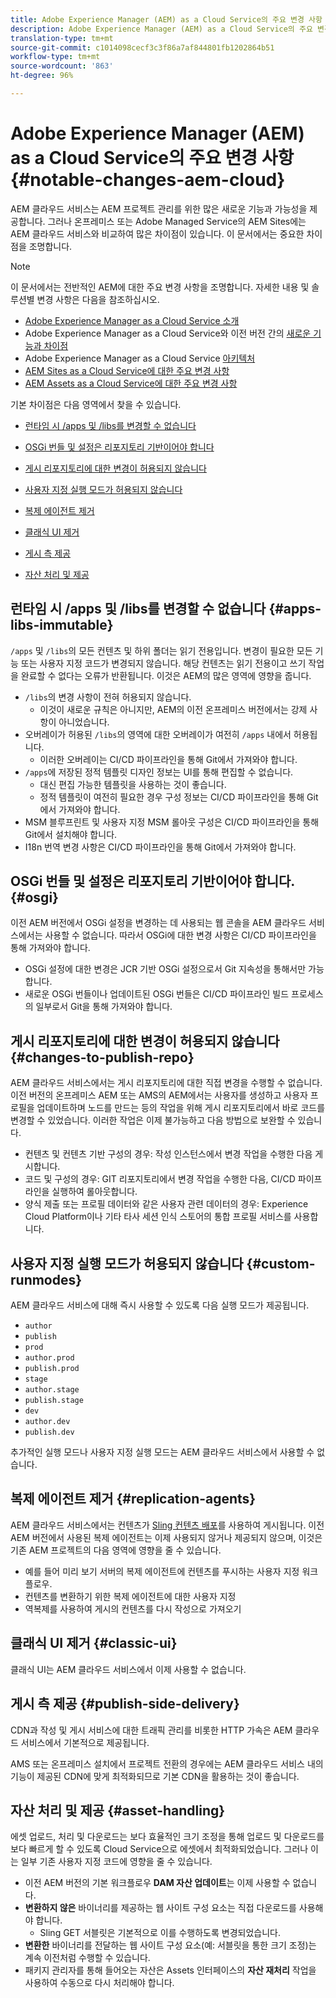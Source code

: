 ```yaml
---
title: Adobe Experience Manager (AEM) as a Cloud Service의 주요 변경 사항
description: Adobe Experience Manager (AEM) as a Cloud Service의 주요 변경 사항
translation-type: tm+mt
source-git-commit: c1014098cecf3c3f86a7af844801fb1202864b51
workflow-type: tm+mt
source-wordcount: '863'
ht-degree: 96%

---
```



# Adobe Experience Manager (AEM) as a Cloud Service의 주요 변경 사항 {#notable-changes-aem-cloud}

AEM 클라우드 서비스는 AEM 프로젝트 관리를 위한 많은 새로운 기능과 가능성을 제공합니다. 그러나 온프레미스 또는 Adobe Managed Service의 AEM Sites에는 AEM 클라우드 서비스와 비교하여 많은 차이점이 있습니다. 이 문서에서는 중요한 차이점을 조명합니다.

>[!NOTE]
>이 문서에서는 전반적인 AEM에 대한 주요 변경 사항을 조명합니다. 자세한 내용 및 솔루션별 변경 사항은 다음을 참조하십시오.
>
>* [Adobe Experience Manager as a Cloud Service 소개](/help/overview/introduction.md)
>* Adobe Experience Manager as a Cloud Service와 이전 버전 간의 [새로운 기능과 차이점](/help/overview/what-is-new-and-different.md)
>* Adobe Experience Manager as a Cloud Service [아키텍처](/help/core-concepts/architecture.md)
>* [ AEM Sites as a Cloud Service에 대한 주요 변경 사항](/help/sites-cloud/sites-cloud-changes.md)
>* [AEM Assets as a Cloud Service에 대한 주요 변경 사항](/help/assets/assets-cloud-changes.md)


기본 차이점은 다음 영역에서 찾을 수 있습니다.

* [런타임 시 /apps 및 /libs를 변경할 수 없습니다](#apps-libs-immutable)

* [OSGi 번들 및 설정은 리포지토리 기반이어야 합니다](#osgi)

* [게시 리포지토리에 대한 변경이 허용되지 않습니다](#changes-to-publish-repo)

* [사용자 지정 실행 모드가 허용되지 않습니다](#custom-runmodes)

* [복제 에이전트 제거](#replication-agents)

* [클래식 UI 제거](#classic-ui)

* [게시 측 제공](#publish-side-delivery)

* [자산 처리 및 제공](#asset-handling)

## 런타임 시 /apps 및 /libs를 변경할 수 없습니다 {#apps-libs-immutable}

`/apps` 및 `/libs`의 모든 컨텐츠 및 하위 폴더는 읽기 전용입니다. 변경이 필요한 모든 기능 또는 사용자 지정 코드가 변경되지 않습니다. 해당 컨텐츠는 읽기 전용이고 쓰기 작업을 완료할 수 없다는 오류가 반환됩니다. 이것은 AEM의 많은 영역에 영향을 줍니다.

* `/libs`의 변경 사항이 전혀 허용되지 않습니다.
   * 이것이 새로운 규칙은 아니지만, AEM의 이전 온프레미스 버전에서는 강제 사항이 아니었습니다.
* 오버레이가 허용된 `/libs`의 영역에 대한 오버레이가 여전히 `/apps` 내에서 허용됩니다.
   * 이러한 오버레이는 CI/CD 파이프라인을 통해 Git에서 가져와야 합니다.
* `/apps`에 저장된 정적 템플릿 디자인 정보는 UI를 통해 편집할 수 없습니다.
   * 대신 편집 가능한 템플릿을 사용하는 것이 좋습니다.
   * 정적 템플릿이 여전히 필요한 경우 구성 정보는 CI/CD 파이프라인을 통해 Git에서 가져와야 합니다.
* MSM 블루프린트 및 사용자 지정 MSM 롤아웃 구성은 CI/CD 파이프라인을 통해 Git에서 설치해야 합니다.
* I18n 번역 변경 사항은 CI/CD 파이프라인을 통해 Git에서 가져와야 합니다.

## OSGi 번들 및 설정은 리포지토리 기반이어야 합니다. {#osgi}

이전 AEM 버전에서 OSGi 설정을 변경하는 데 사용되는 웹 콘솔을 AEM 클라우드 서비스에서는 사용할 수 없습니다. 따라서 OSGi에 대한 변경 사항은 CI/CD 파이프라인을 통해 가져와야 합니다.

* OSGi 설정에 대한 변경은 JCR 기반 OSGi 설정으로서 Git 지속성을 통해서만 가능합니다.
* 새로운 OSGi 번들이나 업데이트된 OSGi 번들은 CI/CD 파이프라인 빌드 프로세스의 일부로서 Git을 통해 가져와야 합니다.

## 게시 리포지토리에 대한 변경이 허용되지 않습니다 {#changes-to-publish-repo}

AEM 클라우드 서비스에서는 게시 리포지토리에 대한 직접 변경을 수행할 수 없습니다. 이전 버전의 온프레미스 AEM 또는 AMS의 AEM에서는 사용자를 생성하고 사용자 프로필을 업데이트하며 노드를 만드는 등의 작업을 위해 게시 리포지토리에서 바로 코드를 변경할 수 있었습니다. 이러한 작업은 이제 불가능하고 다음 방법으로 보완할 수 있습니다.

* 컨텐츠 및 컨텐츠 기반 구성의 경우: 작성 인스턴스에서 변경 작업을 수행한 다음 게시합니다.
* 코드 및 구성의 경우: GIT 리포지토리에서 변경 작업을 수행한 다음, CI/CD 파이프라인을 실행하여 롤아웃합니다.
* 양식 제출 또는 프로필 데이터와 같은 사용자 관련 데이터의 경우: Experience Cloud Platform이나 기타 타사 세션 인식 스토어의 통합 프로필 서비스를 사용합니다.

## 사용자 지정 실행 모드가 허용되지 않습니다 {#custom-runmodes}

AEM 클라우드 서비스에 대해 즉시 사용할 수 있도록 다음 실행 모드가 제공됩니다.

* `author`
* `publish`
* `prod`
* `author.prod`
* `publish.prod`
* `stage`
* `author.stage`
* `publish.stage`
* `dev`
* `author.dev`
* `publish.dev`

추가적인 실행 모드나 사용자 지정 실행 모드는 AEM 클라우드 서비스에서 사용할 수 없습니다.

## 복제 에이전트 제거 {#replication-agents}

AEM 클라우드 서비스에서는 컨텐츠가 [Sling 컨텐츠 배포](https://sling.apache.org/documentation/bundles/content-distribution.html)를 사용하여 게시됩니다. 이전 AEM 버전에서 사용된 복제 에이전트는 이제 사용되지 않거나 제공되지 않으며, 이것은 기존 AEM 프로젝트의 다음 영역에 영향을 줄 수 있습니다.

* 예를 들어 미리 보기 서버의 복제 에이전트에 컨텐츠를 푸시하는 사용자 지정 워크플로우.
* 컨텐츠를 변환하기 위한 복제 에이전트에 대한 사용자 지정
* 역복제를 사용하여 게시의 컨텐츠를 다시 작성으로 가져오기

## 클래식 UI 제거 {#classic-ui}

클래식 UI는 AEM 클라우드 서비스에서 이제 사용할 수 없습니다.

## 게시 측 제공 {#publish-side-delivery}

CDN과 작성 및 게시 서비스에 대한 트래픽 관리를 비롯한 HTTP 가속은 AEM 클라우드 서비스에서 기본적으로 제공됩니다.

AMS 또는 온프레미스 설치에서 프로젝트 전환의 경우에는 AEM 클라우드 서비스 내의 기능이 제공된 CDN에 맞게 최적화되므로 기본 CDN을 활용하는 것이 좋습니다.

## 자산 처리 및 제공 {#asset-handling}

에셋 업로드, 처리 및 다운로드는 보다 효율적인 크기 조정을 통해 업로드 및 다운로드를 보다 빠르게 할 수 있도록 Cloud Service으로 에셋에서 최적화되었습니다. 그러나 이는 일부 기존 사용자 지정 코드에 영향을 줄 수 있습니다.

* 이전 AEM 버전의 기본 워크플로우 **DAM 자산 업데이트**&#x200B;는 이제 사용할 수 없습니다.
* **변환하지 않은** 바이너리를 제공하는 웹 사이트 구성 요소는 직접 다운로드를 사용해야 합니다.
   * Sling GET 서블릿은 기본적으로 이를 수행하도록 변경되었습니다.
* **변환한** 바이너리를 전달하는 웹 사이트 구성 요소(예: 서블릿을 통한 크기 조정)는 계속 이전처럼 수행할 수 있습니다.
* 패키지 관리자를 통해 들어오는 자산은 Assets 인터페이스의 **자산 재처리** 작업을 사용하여 수동으로 다시 처리해야 합니다.
